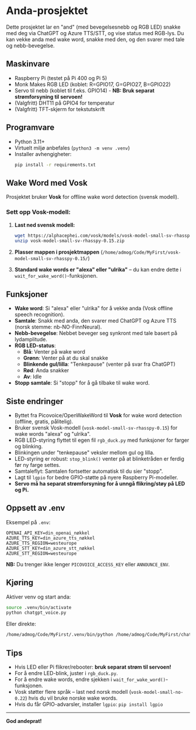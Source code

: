 # Anda-prosjektet

Dette prosjektet lar en "and" (med bevegelsesnebb og RGB LED) snakke med deg via ChatGPT og Azure TTS/STT, og vise status med RGB-lys. Du kan vekke anda med wake word, snakke med den, og den svarer med tale og nebb-bevegelse.

## Maskinvare

- Raspberry Pi (testet på Pi 400 og Pi 5)
- Monk Makes RGB LED (koblet: R=GPIO17, G=GPIO27, B=GPIO22)
- Servo til nebb (koblet til f.eks. GPIO14) - **NB: Bruk separat strømforsyning til servoen!**
- (Valgfritt) DHT11 på GPIO4 for temperatur
- (Valgfritt) TFT-skjerm for tekstutskrift

## Programvare

- Python 3.11+
- Virtuelt miljø anbefales (`python3 -m venv .venv`)
- Installer avhengigheter:
  ```bash
  pip install -r requirements.txt
  ```

## Wake Word med Vosk

Prosjektet bruker **Vosk** for offline wake word detection (svensk modell).

### Sett opp Vosk-modell:

1. **Last ned svensk modell:**
   ```bash
   wget https://alphacephei.com/vosk/models/vosk-model-small-sv-rhasspy-0.15.zip
   unzip vosk-model-small-sv-rhasspy-0.15.zip
   ```

2. **Plasser mappen i prosjektmappen** (`/home/admog/Code/MyFirst/vosk-model-small-sv-rhasspy-0.15/`)

3. **Standard wake words er "alexa" eller "ulrika"** – du kan endre dette i `wait_for_wake_word()`-funksjonen.

## Funksjoner

- **Wake word**: Si "alexa" eller "ulrika" for å vekke anda (Vosk offline speech recognition).
- **Samtale**: Snakk med anda, den svarer med ChatGPT og Azure TTS (norsk stemme: nb-NO-FinnNeural).
- **Nebb-bevegelse**: Nebbet beveger seg synkront med tale basert på lydamplitude.
- **RGB LED-status**:
  - **Blå**: Venter på wake word
  - **Grønn**: Venter på at du skal snakke
  - **Blinkende gul/lilla**: "Tenkepause" (venter på svar fra ChatGPT)
  - **Rød**: Anda snakker
  - **Av**: Idle
- **Stopp samtale**: Si "stopp" for å gå tilbake til wake word.

## Siste endringer

- Byttet fra Picovoice/OpenWakeWord til **Vosk** for wake word detection (offline, gratis, pålitelig).
- Bruker svensk Vosk-modell (`vosk-model-small-sv-rhasspy-0.15`) for wake words "alexa" og "ulrika".
- RGB LED-styring flyttet til egen fil `rgb_duck.py` med funksjoner for farger og blinking.
- Blinkingen under "tenkepause" veksler mellom gul og lilla.
- LED-styring er robust: `stop_blink()` venter på at blinketråden er ferdig før ny farge settes.
- Samtaleflyt: Samtalen fortsetter automatisk til du sier "stopp".
- Lagt til `lgpio` for bedre GPIO-støtte på nyere Raspberry Pi-modeller.
- **Servo må ha separat strømforsyning for å unngå flikring/støy på LED og Pi.**

## Oppsett av .env

Eksempel på `.env`:
```
OPENAI_API_KEY=din_openai_nøkkel
AZURE_TTS_KEY=din_azure_tts_nøkkel
AZURE_TTS_REGION=westeurope
AZURE_STT_KEY=din_azure_stt_nøkkel
AZURE_STT_REGION=westeurope
```

**NB:** Du trenger ikke lenger `PICOVOICE_ACCESS_KEY` eller `ANNOUNCE_ENV`.

## Kjøring

Aktiver venv og start anda:
```bash
source .venv/bin/activate
python chatgpt_voice.py
```

Eller direkte:
```bash
/home/admog/Code/MyFirst/.venv/bin/python /home/admog/Code/MyFirst/chatgpt_voice.py
```

## Tips

- Hvis LED eller Pi flikrer/rebooter: **bruk separat strøm til servoen!**
- For å endre LED-blink, juster i `rgb_duck.py`.
- For å endre wake words, endre sjekken i `wait_for_wake_word()`-funksjonen.
- Vosk støtter flere språk – last ned norsk modell (`vosk-model-small-no-0.22`) hvis du vil bruke norske wake words.
- Hvis du får GPIO-advarsler, installer `lgpio`: `pip install lgpio`

---

**God andeprat!**